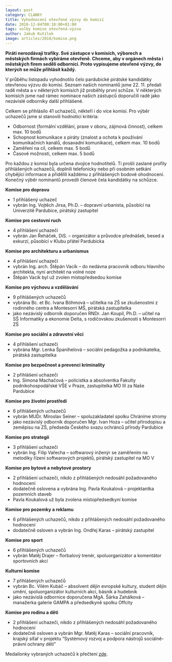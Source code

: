 ```yaml
---
layout: post
category: CLANKY
title: Vyhodnocení otevřené výzvy do komisí
date: 2018-12-04T00:10:00+01:00
tags: volby komise otevřená-výzva
author: Jakub Kutílek
image: articles/2018/komise.png
---
```


**Piráti nerozdávají trafiky. Své zástupce v komisích, výborech a městských firmách vybíráme otevřeně. Chceme, aby v orgánech města i městských firem seděli odborníci. Proto vypisujeme otevřené výzvy, do kterých se může přihlásit každý.**

V průběhu listopadu vyhodnotilo čelo pardubické pirátské kandidátky otevřenou výzvu do komisí. Seznam našich nominantů jsme 22. 11. předali radě města a v některých komisích již proběhly první schůze. V některých komisích jsme nad rámec nominace našich zástupců doporučili radě jako nezávislé odborníky další přihlášené.

Celkem se přihlásilo 41 uchazečů, někteří i do více komisí. 
Pro výběr uchazečů jsme si stanovili hodnoticí kritéria:
- Odbornost (formální vzdělání, praxe v oboru, zájmová činnost), celkem max. 10 bodů
- Schopnost komunikace s piráty (znalost a ochota k používání komunikačních kanálů, dosavadní komunikace), celkem max. 10 bodů
- Zaměření na cíl, celkem max. 5 bodů
- Časové možnosti, celkem max. 5 bodů

Pro každou z komisí byla určena dvojice hodnotitelů. Ti prošli zaslané profily přihlášených uchazečů, doplnili telefonicky nebo při osobním setkání chybějící informace a přidělili každému z přihlášených bodové ohodnocení. Konečný výběr nominantů provedli členové čela kandidátky na schůzce.

**Komise pro dopravu**
- 1 přihlášený uchazeč
- vybrán Ing. Vojtěch Jirsa, Ph.D. – dopravní urbanista, působící na Univerzitě Pardubice, pirátský zastupitel

**Komise pro cestovní ruch**
- 4 přihlášení uchazeči
- vybrán Jan Řeháček, DiS. – organizátor a průvodce přednášek, besed a exkurzí, působící v Klubu přátel Pardubicka

**Komise pro architekturu a urbanismus**
- 4 přihlášení uchazeči
- vybrán Ing. arch. Štěpán Vacík – do nedávna pracovník odboru hlavního architekta, nyní architekt na volné noze
- Štěpán Vacík byl už zvolen místopředsedou komise

**Komise pro výchovu a vzdělávání**
- 9 přihlášených uchazečů
- vybrána Bc. et Bc. Ivana Böhmová – učitelka na ZŠ se zkušenostmi z rodinného centra a Montesorri MŠ, pirátská zastupitelka
- jako nezávislý odborník doporučen RNDr. Jan Koupil, Ph.D. – učitel na SŠ Informatiky a ekonomie Delta, s rodičovskou zkušeností s Montesorri ZŠ

**Komise pro sociální a zdravotní věci**
- 4 přihlášení uchazeči
- vybrána Mgr. Lenka Španihelová – sociální pedagožka a podnikatelka, pirátská zastupitelka

**Komise pro bezpečnost a prevenci kriminality**
- 2 přihlášení uchazeči
- Ing. Simona Machačová – policistka a absolventka Fakulty podnikohospodářské VŠE v Praze, zastupitelka MO III za Naše Pardubice

**Komise pro životní prostředí**
- 6 přihlášených uchazečů
- vybrán MUDr. Miroslav Seiner – spoluzakladatel spolku Chráníme stromy
- jako nezávislý odborník doporučen Mgr. Ivan Hoza – učitel přírodopisu a zeměpisu na ZŠ, předseda Českého svazu ochránců přírody Pardubice

**Komise pro strategii**
- 3 přihlášení uchazeči
- vybrán Ing. Filip Vařecha – softwarový inženýr se zaměřením na metodiky řízení softwarových projektů, pirátský zastupitel na MO V

**Komise pro bytové a nebytové prostory**
- 2 přihlášení uchazeči, nikdo z přihlášených nedosáhl požadovaného hodnocení
- dodatečně oslovena a vybrána Ing. Pavla Koukalová – projektantka pozemních staveb
- Pavla Koukalová už byla zvolena místopředsedkyní komise

**Komise pro pozemky a reklamu**
- 6 přihlášených uchazečů, nikdo z přihlášených nedosáhl požadovaného hodnocení
- dodatečně osloven a vybrán Ing. Ondřej Karas – pirátský zastupitel

**Komise pro sport**
- 6 přihlášených uchazečů
- vybrán Matěj Drajer – florbalový trenér, spoluorganizátor a komentátor sportovních akcí

**Kulturní komise**
- 7 přihlášených uchazečů
- vybrán Bc. Vilém Kubáč – absolvent dějin evropské kultury, student dějin umění, spoluorganizátor kulturních akci, básník a hudebník
- jako nezávislá odbornice doporučena MgA. Šárka Zahálková – manažerka galerie GAMPA a předsedkyně spolku Offcity

**Komise pro rodinu a děti**
- 2 přihlášení uchazeči, nikdo z přihlášených nedosáhl požadovaného hodnocení
- dodatečně osloven a vybrán Mgr. Matěj Karas – sociální pracovník, krajský síťař v projektu “Systémový rozvoj a podpora nástrojů sociálně-právní ochrany dětí”

Medailonky vybraných uchazečů k přečtení [zde](assets/attachements/komise-vybrani-gdprok.pdf).